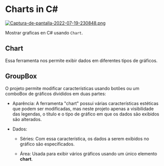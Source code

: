 # Charts in C#

[![Captura-de-pantalla-2022-07-19-230848.png](https://i.postimg.cc/CL3fBcp8/Captura-de-pantalla-2022-07-19-230848.png)](https://postimg.cc/N5x0Z7MG)

Mostrar graficas en C# usando ```Chart```.

## Chart
Essa ferramenta nos permite exibir dados em diferentes tipos de gráficos.

## GroupBox
O projeto permite modificar características usando botões ou um comboBox de gráficos divididos em duas partes:

- Aparência: A ferramenta "chart" possui várias características estéticas que podem ser modificadas, mas neste projeto apenas a visibilidade das legendas, o título e o tipo de gráfico em que os dados são exibidos são alterados.

- Dados: 

	- Séries: Com essa característica, os dados a serem exibidos no gráfico são especificados.

	- Área: Usada para exibir vários gráficos usando um único elemento **chart**.

